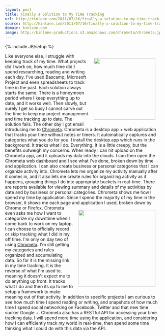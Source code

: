 ```yaml
---
layout: post
title: Finally a Solution to My Time Tracking
url: http://kinlane.com/2011/07/16/finally-a-solution-to-my-time-tracking/
source: http://kinlane.com/2011/07/16/finally-a-solution-to-my-time-tracking/
domain: kinlane.com
image: http://kinlane-productions.s3.amazonaws.com/chrometa/chrometa.jpg
---
```

{% include JB/setup %}<p><!DOCTYPE html PUBLIC "-//W3C//DTD XHTML 1.0 Transitional//EN"
    "http://www.w3.org/TR/xhtml1/DTD/xhtml1-transitional.dtd">
<html xmlns="http://www.w3.org/1999/xhtml">
  <head>
    <title></title>
  </head>
  <body>
    <img style="padding: 15px;" src="http://kinlane-productions.s3.amazonaws.com/chrometa/chrometa.jpg" alt="" width="200" align="right" />Like everyone else, I struggle with keeping track of my
    time. What projects did I work on, how much time did I spend researching, reading and writing each day. I've used Bascamp, Microsoft Project and even spreadsheets to track time in the past. Each
    solution always starts the same. There is a honeymoon period where I keep everything up to date, and it works well. Then slowly, but surely I get so busy I cannot carve out the time to keep my
    project management and time tracking up to date. The solution fails. The other day I got email introducing me to <a title="Chrometa" href="http://app.chrometa.com/">Chrometa</a>. Chrometa is a
    desktop app + web application that tracks your time without notes or timers. It automatically captures and categories what you do for you. I install the desktop app which runs in the background.
    It tracks what I do. Everything. It is a little creepy, but the benefits outweigh my concerns. When ready I can hit upload on the Chrometa app, and it uploads my data into the clouds. I can then
    open the Chrometa web dashboard and I see what I've done, broken down by time and application. I can also create business or personal categories that I can organize activity into. Chrometa lets
    me organize my activity manually after it comes in, and it also lets me create rules for organizing activity as it happens, grouping things I do into appropriate buckets in real-time. There are
    reports available for viewing summary and details of my activities by date and by business or personal categories. Chrometa shows me how I spend my time by application. Since I spend the majority
    of my time in the browser, it shows me each page and application I used, broken down by Chrome or Firefox. <img style="padding: 15px;" src=
    "http://kinlane-productions.s3.amazonaws.com/chrometa/Chrometa-Dashboard.png" alt="" width="250" align="right" />Chrometa even asks me how I want to categorize my downtime when I come back to
    work on my laptop. I can choose to officially record or skip tracking what I did in my off time. I'm only on day two of using <a title="Chrometa" href="http://app.chrometa.com/">Chrometa</a>. I'm
    still getting my categories and rules organized and accumulating data. So far it is the missing link in my time tracking. It is the reverse of what I'm used to, meaning it doesn't expect me to do
    anything up front. It tracks what I do and then its up to me to setup a framework to make meaning out of that activity. In addition to specific projects I am curious to see how much time I spend
    reading or writing, and snapshots of how much time I spend social networking on Facebook, Twitter and that new time sucker Google +. Chrometa also has a RESTful API for accessing your time
    tracking data. I will spend more time using the application, and considering how I can efficiently track my world in real-time, then spend some time thinking what I could do with this data via
    the API.
  </body>
</html></p>
